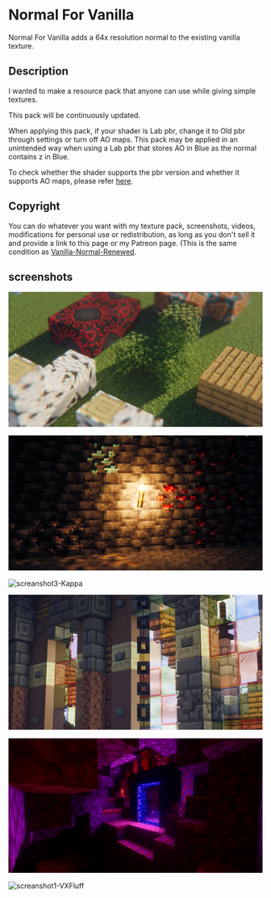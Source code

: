 # Normal For Vanilla

Normal For Vanilla adds a 64x resolution normal to the existing vanilla texture.

## Description

I wanted to make a resource pack that anyone can use while giving simple textures.

This pack will be continuously updated.

When applying this pack, if your shader is Lab pbr, change it to Old pbr through settings or turn off AO maps.
This pack may be applied in an unintended way when using a Lab pbr that stores AO in Blue as the normal contains z in Blue.

To check whether the shader supports the pbr version and whether it supports AO maps, please refer [here](https://wiki.shaderlabs.org/wiki/LabPBR_Supported_Packs).

## Copyright

You can do whatever you want with my texture pack, screenshots, videos, modifications for personal use or redistribution, as long as you don't sell it and provide a link to this page or my Patreon page.
(This is the same condition as [Vanilla-Normal-Renewed](https://github.com/Poudingue/Vanilla-Normals-Renewed).

## screenshots

![screanshot1-Kappa](screenshots\2022-01-20_23.03.59.png)

![screanshot2-Kappa](screenshots\2022-02-04_20.59.54.png)

![screanshot3-Kappa](screenshots\2022-09-18_22.57.15)

![screanshot1-MollyVX](screenshots\2022-09-18_22.59.19.png)

![screanshot1-VXFluff](screenshots\2022-10-02_21.23.13.png)

![screanshot1-VXFluff](screenshots\2022-10-02_21.24.14.png)